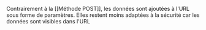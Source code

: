 Contrairement à la [[Méthode POST]], les données sont ajoutées à l'URL sous forme de paramètres. Elles restent moins adaptées à la sécurité car les données sont visibles dans l'URL